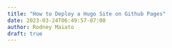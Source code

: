 ```yaml
---
title: "How to Deploy a Hugo Site on Github Pages"
date: 2023-03-24T06:49:57-07:00
author: Rodney Maiato
draft: true
---
```

